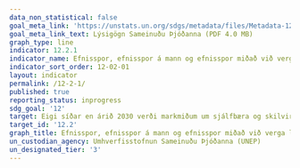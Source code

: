 ```yaml
---
data_non_statistical: false
goal_meta_link: 'https://unstats.un.org/sdgs/metadata/files/Metadata-12-02-01.pdf '
goal_meta_link_text: Lýsigögn Sameinuðu Þjóðanna (PDF 4.0 MB)
graph_type: line
indicator: 12.2.1
indicator_name: Efnisspor, efnisspor á mann og efnisspor miðað við verga landsframleiðslu.
indicator_sort_order: 12-02-01
layout: indicator
permalink: /12-2-1/
published: true
reporting_status: inprogress
sdg_goal: '12'
target: Eigi síðar en árið 2030 verði markmiðum um sjálfbæra og skilvirka nýtingu náttúruauðlinda náð. 
target_id: '12.2'
graph_title: Efnisspor, efnisspor á mann og efnisspor miðað við verga landsframleiðslu.
un_custodian_agency: Umhverfisstofnun Sameinuðu Þjóðanna (UNEP)
un_designated_tier: '3'
---
```

